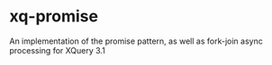 # xq-promise
An implementation of the promise pattern, as well as fork-join async processing for XQuery 3.1
